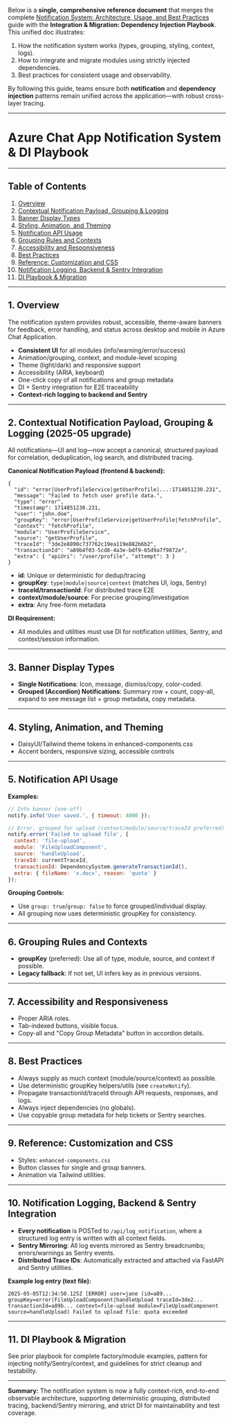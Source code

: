 Below is a **single, comprehensive reference document** that merges the complete [Notification System: Architecture, Usage, and Best Practices](#) guide with the **Integration & Migration: Dependency Injection Playbook**. This unified doc illustrates:

1. How the notification system works (types, grouping, styling, context, logs).
2. How to integrate and migrate modules using strictly injected dependencies.
3. Best practices for consistent usage and observability.

By following this guide, teams ensure both **notification** and **dependency injection** patterns remain unified across the application—with robust cross-layer tracing.

---

# Azure Chat App Notification System & DI Playbook

---

## Table of Contents

1. [Overview](#overview)
2. [Contextual Notification Payload, Grouping & Logging](#contextual-notification-payload-grouping--logging)
3. [Banner Display Types](#banner-display-types)
4. [Styling, Animation, and Theming](#styling-animation-and-theming)
5. [Notification API Usage](#notification-api-usage)
6. [Grouping Rules and Contexts](#grouping-rules-and-contexts)
7. [Accessibility and Responsiveness](#accessibility-and-responsiveness)
8. [Best Practices](#best-practices)
9. [Reference: Customization and CSS](#reference-customization-and-css)
10. [Notification Logging, Backend & Sentry Integration](#notification-logging-backend--sentry-integration)
11. [DI Playbook & Migration](#di-playbook--migration)

---

## 1. Overview

The notification system provides robust, accessible, theme-aware banners for feedback, error handling, and status across desktop and mobile in Azure Chat Application.

- **Consistent UI** for all modules (info/warning/error/success)
- Animation/grouping, context, and module-level scoping
- Theme (light/dark) and responsive support
- Accessibility (ARIA, keyboard)
- One-click copy of all notifications and group metadata
- DI + Sentry integration for E2E traceability
- **Context-rich logging to backend and Sentry**

---

## 2. Contextual Notification Payload, Grouping & Logging (2025-05 upgrade)

All notifications—UI and log—now accept a canonical, structured payload for correlation, deduplication, log search, and distributed tracing.

**Canonical Notification Payload (frontend & backend):**
```jsonc
{
  "id": "error|UserProfileService|getUserProfile|...:1714851230.231",
  "message": "Failed to fetch user profile data.",
  "type": "error",
  "timestamp": 1714851230.231,
  "user": "john.doe",
  "groupKey": "error|UserProfileService|getUserProfile|fetchProfile",
  "context": "fetchProfile",
  "module": "UserProfileService",
  "source": "getUserProfile",
  "traceId": "3de2e8890c737762c19ea119e882b6b2",
  "transactionId": "a89b4f03-5cd8-4a3e-bdf9-65d9a7f9872e",
  "extra": { "apiUri": "/user/profile", "attempt": 3 }
}
```
- **id**: Unique or deterministic for dedup/tracing
- **groupKey**: `type|module|source|context` (matches UI, logs, Sentry)
- **traceId/transactionId**: For distributed trace E2E
- **context/module/source**: For precise grouping/investigation
- **extra**: Any free-form metadata

**DI Requirement:**
- All modules and utilities must use DI for notification utilities, Sentry, and context/session information.

---

## 3. Banner Display Types

- **Single Notifications**: Icon, message, dismiss/copy, color-coded.
- **Grouped (Accordion) Notifications**: Summary row + count, copy-all, expand to see message list + group metadata, copy metadata.

---

## 4. Styling, Animation, and Theming

- DaisyUI/Tailwind theme tokens in enhanced-components.css
- Accent borders, responsive sizing, accessible controls

---

## 5. Notification API Usage

**Examples:**
```js
// Info banner (one-off)
notify.info('User saved.', { timeout: 4000 });

// Error, grouped for upload (context/module/source/traceId preferred)
notify.error('Failed to upload file', {
  context: 'file-upload',
  module: 'FileUploadComponent',
  source: 'handleUpload',
  traceId: currentTraceId,
  transactionId: DependencySystem.generateTransactionId(),
  extra: { fileName: 'x.docx', reason: 'quota' }
});
```

**Grouping Controls:**
- Use `group: true`/`group: false` to force grouped/individual display.
- All grouping now uses deterministic groupKey for consistency.

---

## 6. Grouping Rules and Contexts

- **groupKey** (preferred): Use all of type, module, source, and context if possible.
- **Legacy fallback**: If not set, UI infers key as in previous versions.

---

## 7. Accessibility and Responsiveness

- Proper ARIA roles.
- Tab-indexed buttons, visible focus.
- Copy-all and "Copy Group Metadata" button in accordion details.

---

## 8. Best Practices

- Always supply as much context (module/source/context) as possible.
- Use deterministic groupKey helpers/utils (see `createNotify`).
- Propagate transactionId/traceId through API requests, responses, and logs.
- Always inject dependencies (no globals).
- Use copyable group metadata for help tickets or Sentry searches.

---

## 9. Reference: Customization and CSS

- Styles: `enhanced-components.css`
- Button classes for single and group banners.
- Animation via Tailwind utilities.

---

## 10. Notification Logging, Backend & Sentry Integration

- **Every notification** is POSTed to `/api/log_notification`, where a structured log entry is written with all context fields.
- **Sentry Mirroring**: All log events mirrored as Sentry breadcrumbs; errors/warnings as Sentry events.
- **Distributed Trace IDs**: Automatically extracted and attached via FastAPI and Sentry utilities.

**Example log entry (text file):**
```
2025-05-05T12:34:50.125Z [ERROR] user=jane (id=a89... groupKey=error|FileUploadComponent|handleUpload traceId=3de2... transactionId=a89b... context=file-upload module=FileUploadComponent source=handleUpload) Failed to upload file: quota exceeded
```

---

## 11. DI Playbook & Migration

See prior playbook for complete factory/module examples, pattern for injecting notify/Sentry/context, and guidelines for strict cleanup and testability.

---

**Summary:**
The notification system is now a fully context-rich, end-to-end observable architecture, supporting deterministic grouping, distributed tracing, backend/Sentry mirroring, and strict DI for maintainability and test coverage.
